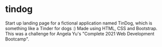 # tindog
Start up landing page for a fictional application named TinDog, which is something like a Tinder for dogs :) Made using HTML, CSS and Bootstrap. This was a challenge for Angela Yu's "Complete 2021 Web Development Bootcamp". 
